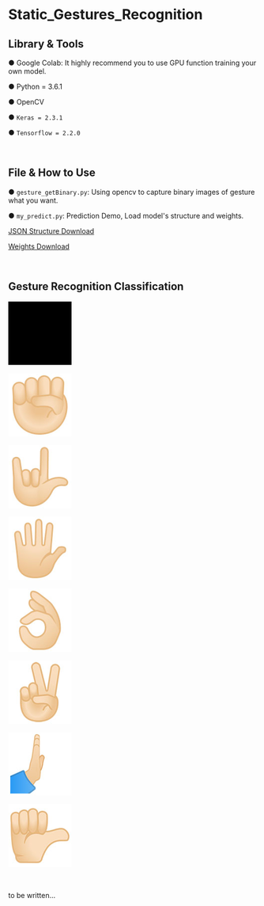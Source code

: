 # Static_Gestures_Recognition


## Library & Tools
● Google Colab: It highly recommend you to use GPU function training your own model.

● Python = 3.6.1

● OpenCV

● `Keras = 2.3.1`

● `Tensorflow = 2.2.0`

&emsp;
&emsp;

## File & How to Use
● `gesture_getBinary.py`: Using opencv to capture binary images of gesture what you want.

● `my_predict.py`: Prediction Demo, Load model's structure and weights.

[JSON Structure Download](https://drive.google.com/file/d/1zkwMxnMKtcChziVGG22R4vboEBRi2b1r/view?usp=sharing)

[Weights Download](https://drive.google.com/file/d/1MP-mdzV9R8b5lEizOlK3h58SwA-n1MsX/view?usp=sharing )

&emsp;
&emsp;

## Gesture Recognition Classification

![none](https://raw.githubusercontent.com/iamDavidLai/Static_Gestures_Recognition/main/images/icon/class_0_none_128.jpg)

![fist](https://raw.githubusercontent.com/iamDavidLai/Static_Gestures_Recognition/main/images/icon/class_1_fist_128.jpg)

![Iloveyou](https://raw.githubusercontent.com/iamDavidLai/Static_Gestures_Recognition/main/images/icon/class_2_love-you_128.jpg)

![five](https://raw.githubusercontent.com/iamDavidLai/Static_Gestures_Recognition/main/images/icon/class_3_five_128.jpg)

![okay](https://raw.githubusercontent.com/iamDavidLai/Static_Gestures_Recognition/main/images/icon/class_4_okay_128.jpg)

![peace](https://raw.githubusercontent.com/iamDavidLai/Static_Gestures_Recognition/main/images/icon/class_5_peace_128.jpg)

![straight](https://raw.githubusercontent.com/iamDavidLai/Static_Gestures_Recognition/main/images/icon/class_6_straight_128.jpg)

![thumbs](https://raw.githubusercontent.com/iamDavidLai/Static_Gestures_Recognition/main/images/icon/class_7_thumbs_128.jpg)


&emsp;
&emsp;




to be written...
